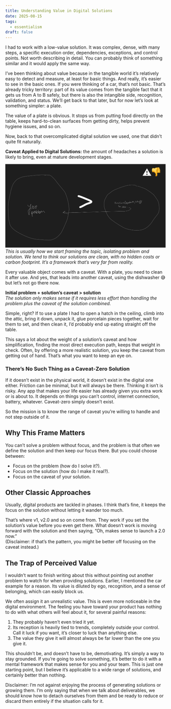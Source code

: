 ```yaml
---
title: Understanding Value in Digital Solutions
date: 2025-08-15
tags:
  - essentialism
draft: false
---
```

I had to work with a low-value solution. It was complex, dense, with many steps, a specific execution order, dependencies, exceptions, and control points. Not worth describing in detail. You can probably think of something similar and it would apply the same way.

I’ve been thinking about value because in the tangible world it’s relatively easy to detect and measure, at least for basic things. And really, it’s easier to see in the basic ones. If you were thinking of a car, that’s not basic. That’s already tricky territory: part of its value comes from the tangible fact that it gets us from A to B safely, but there is also the intangible side, recognition, validation, and status. We’ll get back to that later, but for now let’s look at something simpler: a plate.

The value of a plate is obvious. It stops us from putting food directly on the table, keeps hard-to-clean surfaces from getting dirty, helps prevent hygiene issues, and so on.

Now, back to that overcomplicated digital solution we used, one that didn’t quite fit naturally.  

**Caveat Applied to Digital Solutions:** the amount of headaches a solution is likely to bring, even at mature development stages.

![](framed-negative.png)  
*This is usually how we start framing the topic, isolating problem and solution. We tend to think our solutions are clean, with no hidden costs or carbon footprint. It’s a framework that’s very far from reality.*

Every valuable object comes with a caveat. With a plate, you need to clean it after use. And yes, that leads into another caveat, using the dishwasher 😅 but let’s not go there now.

**Initial problem + solution’s caveat > solution**  
*The solution only makes sense if it requires less effort than handling the problem plus the caveat of the solution combined.*

Simple, right? If to use a plate I had to open a hatch in the ceiling, climb into the attic, bring it down, unpack it, glue porcelain pieces together, wait for them to set, and then clean it, I’d probably end up eating straight off the table.

This says a lot about the weight of a solution’s caveat and how simplification, finding the most direct execution path, keeps that weight in check. Often, by offering a more realistic solution, you keep the caveat from getting out of hand. That’s what you want to keep an eye on.

### There’s No Such Thing as a Caveat-Zero Solution

If it doesn’t exist in the physical world, it doesn’t exist in the digital one either. Friction can be minimal, but it will always be there. Thinking it isn’t is risky. Any app that makes your life easier has already given you extra work or is about to. It depends on things you can’t control, internet connection, battery, whatever. Caveat-zero simply doesn’t exist.

So the mission is to know the range of caveat you’re willing to handle and not step outside of it.

## Why This Frame Matters

You can’t solve a problem without focus, and the problem is that often we define the solution and then keep our focus there. But you could choose between:

- Focus on the problem (how do I solve it?).
- Focus on the solution (how do I make it real?).  
- Focus on the caveat of your solution.

## Other Classic Approaches

Usually, digital products are tackled in phases. I think that’s fine, it keeps the focus on the solution without letting it wander too much.

That’s where v1, v2.0 and so on come from. They work if you set the solution’s value before you even get there. What doesn’t work is moving forward with the solution and then saying, “Oh, makes sense to launch a 2.0 now.”  
(Disclaimer: if that’s the pattern, you might be better off focusing on the caveat instead.)

## The Trap of Perceived Value

I wouldn’t want to finish writing about this without pointing out another problem to watch for when providing solutions. Earlier, I mentioned the car example for a reason. Its value is diluted by ego, recognition, and a sense of belonging, which can easily block us.

We often assign it an unrealistic value. This is even more noticeable in the digital environment. The feeling you have toward your product has nothing to do with what others will feel about it, for several painful reasons:

1. They probably haven’t even tried it yet.  
2. Its reception is heavily tied to trends, completely outside your control. Call it luck if you want, it’s closer to luck than anything else.  
3. The value they give it will almost always be far lower than the one you give it.

This shouldn’t be, and doesn’t have to be, demotivating. It’s simply a way to stay grounded. If you’re going to solve something, it’s better to do it with a mental framework that makes sense for you and your team. This is just one starting point, but I believe it’s applicable to a wide range of solutions, and certainly better than nothing.

Disclaimer: I’m not against enjoying the process of generating solutions or growing them. I’m only saying that when we talk about deliverables, we should know how to detach ourselves from them and be ready to reduce or discard them entirely if the situation calls for it.
